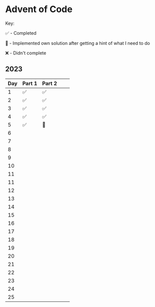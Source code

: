 # Advent of Code

Key:

✅ - Completed

🤔 - Implemented own solution after getting a hint of what I need to do

❌ - Didn't complete

## 2023
|Day   	|Part 1   	|Part 2   	|   	|   	|
|---	|---	|---	|---	|---	|
|1   	|✅   	|✅  	|   	|   	|
|2   	|✅   	|✅  	|   	|   	|
|3   	|✅   	|✅  	|   	|   	|
|4   	|✅   	|✅  	|   	|   	|
|5   	|✅   	|🤔  	|   	|   	|
|6   	|   	|  	|   	|   	|
|7   	|   	|  	|   	|   	|
|8   	|  	|  	|   	|   	|
|9   	|  	|  	|   	|   	|
|10   	|   	|  	|   	|   	|
|11   	|   	|  	|   	|   	|
|11   	|   	|  	|   	|   	|
|12   	|   	|  	|   	|   	|
|13   	|   	|  	|   	|   	|
|14   	|   	|  	|   	|   	|
|15   	|   	|  	|   	|   	|
|16   	|   	|  	|   	|   	|
|17   	|   	|  	|   	|   	|
|18   	|   	|  	|   	|   	|
|19   	|   	|  	|   	|   	|
|20   	|   	|  	|   	|   	|
|21   	|   	|  	|   	|   	|
|22   	|   	|  	|   	|   	|
|23   	|   	|  	|   	|   	|
|24  	|   	|   	|
|25   	|   	|  	|   	|   	|